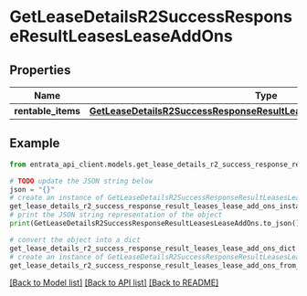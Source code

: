 # GetLeaseDetailsR2SuccessResponseResultLeasesLeaseAddOns


## Properties

Name | Type | Description | Notes
------------ | ------------- | ------------- | -------------
**rentable_items** | [**GetLeaseDetailsR2SuccessResponseResultLeasesLeaseAddOnsRentableItems**](GetLeaseDetailsR2SuccessResponseResultLeasesLeaseAddOnsRentableItems.md) |  | 

## Example

```python
from entrata_api_client.models.get_lease_details_r2_success_response_result_leases_lease_add_ons import GetLeaseDetailsR2SuccessResponseResultLeasesLeaseAddOns

# TODO update the JSON string below
json = "{}"
# create an instance of GetLeaseDetailsR2SuccessResponseResultLeasesLeaseAddOns from a JSON string
get_lease_details_r2_success_response_result_leases_lease_add_ons_instance = GetLeaseDetailsR2SuccessResponseResultLeasesLeaseAddOns.from_json(json)
# print the JSON string representation of the object
print(GetLeaseDetailsR2SuccessResponseResultLeasesLeaseAddOns.to_json())

# convert the object into a dict
get_lease_details_r2_success_response_result_leases_lease_add_ons_dict = get_lease_details_r2_success_response_result_leases_lease_add_ons_instance.to_dict()
# create an instance of GetLeaseDetailsR2SuccessResponseResultLeasesLeaseAddOns from a dict
get_lease_details_r2_success_response_result_leases_lease_add_ons_from_dict = GetLeaseDetailsR2SuccessResponseResultLeasesLeaseAddOns.from_dict(get_lease_details_r2_success_response_result_leases_lease_add_ons_dict)
```
[[Back to Model list]](../README.md#documentation-for-models) [[Back to API list]](../README.md#documentation-for-api-endpoints) [[Back to README]](../README.md)


